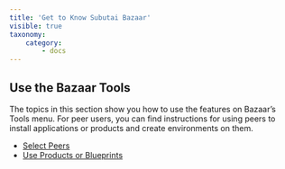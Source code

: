 ```yaml
---
title: 'Get to Know Subutai Bazaar'
visible: true
taxonomy:
    category:
        - docs
---
```



## Use the Bazaar Tools
The topics in this section show you how to use the features on Bazaar’s Tools menu. For peer users, you can find instructions for using peers to install applications or products and create environments on them. 

* [Select Peers](https://github.com/subutai-io/documentation/wiki/Select-Peers)
* [Use Products or Blueprints](https://github.com/subutai-io/documentation/wiki/Use-Products-or-Blueprints)
